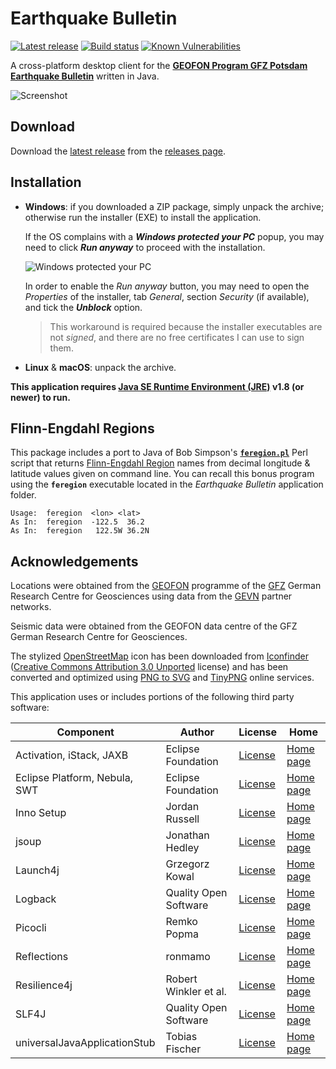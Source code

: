 Earthquake Bulletin
===================

[![Latest release](https://img.shields.io/github/release/albertus82/earthquake-bulletin.svg)](https://github.com/albertus82/earthquake-bulletin/releases/latest)
[![Build status](https://github.com/albertus82/earthquake-bulletin/workflows/build/badge.svg)](https://github.com/albertus82/earthquake-bulletin/actions)
[![Known Vulnerabilities](https://snyk.io/test/github/albertus82/earthquake-bulletin/badge.svg?targetFile=pom.xml)](https://snyk.io/test/github/albertus82/earthquake-bulletin?targetFile=pom.xml)

A cross-platform desktop client for the [**GEOFON Program GFZ Potsdam Earthquake Bulletin**](https://geofon.gfz-potsdam.de/eqinfo/list.php) written in Java.

![Screenshot](https://user-images.githubusercontent.com/8672431/112748093-e8a85600-8fb9-11eb-8b86-ba8a498bf377.png)

## Download

Download the [latest release](https://github.com/albertus82/earthquake-bulletin/releases/latest) from the [releases page](https://github.com/albertus82/earthquake-bulletin/releases).

## Installation

* **Windows**: if you downloaded a ZIP package, simply unpack the archive; otherwise run the installer (EXE) to install the application.

  If the OS complains with a ***Windows protected your PC*** popup, you may need to click ***Run anyway*** to proceed with the installation.

  ![Windows protected your PC](https://user-images.githubusercontent.com/8672431/31048995-7145b034-a62a-11e7-860b-c477237145ce.png)

  In order to enable the *Run anyway* button, you may need to open the *Properties* of the installer, tab *General*, section *Security* (if available), and tick the ***Unblock*** option.
  > This workaround is required because the installer executables are not *signed*, and there are no free certificates I can use to sign them.
* **Linux** & **macOS**: unpack the archive.

**This application requires [Java SE Runtime Environment (JRE)](https://www.java.com) v1.8 (or newer) to run.**

## Flinn-Engdahl Regions

This package includes a port to Java of Bob Simpson's [**`feregion.pl`**](https://bit.ly/feregion) Perl script that returns [Flinn-Engdahl Region](https://earthquake.usgs.gov/data/flinn_engdahl.php) names from decimal longitude & latitude values given on command line. You can recall this bonus program using the **`feregion`** executable located in the *Earthquake Bulletin* application folder.
```
Usage:  feregion  <lon> <lat>
As In:  feregion  -122.5  36.2
As In:  feregion   122.5W 36.2N
```

## Acknowledgements

Locations were obtained from the [GEOFON](https://geofon.gfz-potsdam.de) programme of the [GFZ](https://www.gfz-potsdam.de) German Research Centre for Geosciences using data from the [GEVN](https://geofon.gfz-potsdam.de/eqinfo/gevn/) partner networks.

Seismic data were obtained from the GEOFON data centre of the GFZ German Research Centre for Geosciences.

The stylized [OpenStreetMap](https://www.openstreetmap.org) icon has been downloaded from [Iconfinder](https://www.iconfinder.com/icons/4691290/openstreetmap_icon) ([Creative Commons Attribution 3.0 Unported](https://creativecommons.org/licenses/by/3.0/) license) and has been converted and optimized using [PNG to SVG](https://www.pngtosvg.com) and [TinyPNG](https://tinypng.com) online services.

This application uses or includes portions of the following third party software:

|Component                    |Author               |License                                                 |Home                                          |
|-----------------------------|---------------------|--------------------------------------------------------|----------------------------------------------|
|Activation, iStack, JAXB     |Eclipse Foundation   |[License](https://eclip.se/tmpolicA)                    |[Home page](https://eclip.se/tmpolicz)        |
|Eclipse Platform, Nebula, SWT|Eclipse Foundation   |[License](https://www.eclipse.org/legal/epl-2.0/)       |[Home page](https://www.eclipse.org)          |
|Inno Setup                   |Jordan Russell       |[License](https://jrsoftware.org/files/is/license.txt)  |[Home page](https://jrsoftware.org/isinfo.php)|
|jsoup                        |Jonathan Hedley      |[License](https://jsoup.org/license)                    |[Home page](https://jsoup.org)                |
|Launch4j                     |Grzegorz Kowal       |[License](https://opensource.org/licenses/BSD-3-Clause) |[Home page](http://launch4j.sourceforge.net)  |
|Logback                      |Quality Open Software|[License](http://logback.qos.ch/license.html)           |[Home page](http://logback.qos.ch)            |
|Picocli                      |Remko Popma          |[License](https://git.io/JUqAY)                         |[Home page](https://picocli.info)             |
|Reflections                  |ronmamo              |[License](https://git.io/Jtp8i)                         |[Home page](https://git.io/Jtp81)             |
|Resilience4j                 |Robert Winkler et al.|[License](https://resilience4j.readme.io/docs/apache-20)|[Home page](https://resilience4j.readme.io)   |
|SLF4J                        |Quality Open Software|[License](http://www.slf4j.org/license.html)            |[Home page](http://www.slf4j.org)             |
|universalJavaApplicationStub |Tobias Fischer       |[License](https://git.io/JUqAq)                         |[Home page](https://git.io/JUqAF)             |
